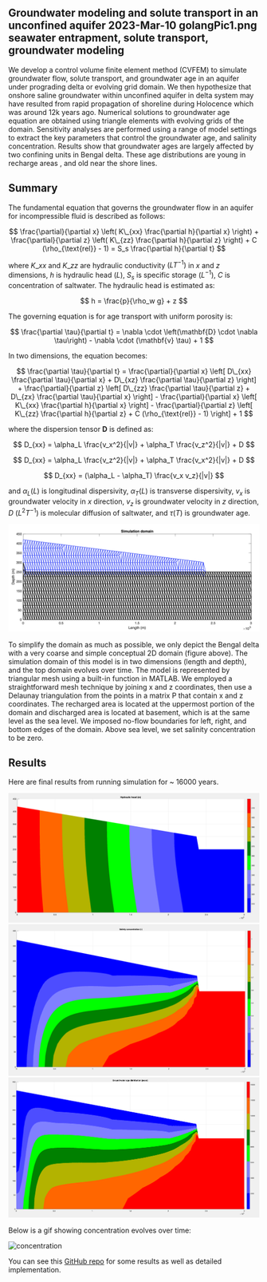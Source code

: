Groundwater modeling and solute transport in an unconfined aquifer
2023-Mar-10
golangPic1.png
seawater entrapment, solute transport, groundwater modeling
-----

We develop a control volume finite element method (CVFEM) to simulate groundwater flow, solute transport, and groundwater age in an aquifer under prograding delta or evolving grid domain. We then hypothesize that onshore saline groundwater within unconfined aquifer in delta system may have resulted from rapid propagation of shoreline during Holocence which was around 12k years ago. Numerical solutions to groundwater age equation are obtained using triangle elements with evolving grids of the domain. Sensitivity analyses are performed using a range of model settings to extract the key parameters that control the groundwater age, and salinity concentration. Results show that groundwater ages are largely affected by two confining units in Bengal delta. These age distributions are young in recharge areas , and old near the shore lines.

## Summary

The fundamental equation that governs the groundwater flow in an aquifer for incompressible fluid is described as follows:

$$
\frac{\partial}{\partial x} \left( K\_{xx} \frac{\partial h}{\partial x} \right) + \frac{\partial}{\partial z} \left( K\_{zz} \frac{\partial h}{\partial z} \right) + C (\rho_{\text{rel}} - 1) = S_s \frac{\partial h}{\partial t}
$$

where $K\_{xx}$ and $K\_{zz}$ are hydraulic conductivity $(LT^{-1})$ in $x$ and $z$ dimensions, $h$ is hydraulic head ($L$), $S_s$ is specific storage ($L^{-1}$), $C$ is concentration of saltwater. The hydraulic head is estimated as:

$$
h = \frac{p}{\rho_w g} + z
$$

The governing equation is for age transport with uniform porosity is:

$$
\frac{\partial \tau}{\partial t} = \nabla \cdot \left(\mathbf{D} \cdot \nabla \tau\right) - \nabla \cdot (\mathbf{v} \tau) + 1
$$

In two dimensions, the equation becomes:

$$
\frac{\partial \tau}{\partial t} = \frac{\partial}{\partial x} \left[ D\_{xx} \frac{\partial \tau}{\partial x} + D\_{xz} \frac{\partial \tau}{\partial z} \right] + \frac{\partial}{\partial z} \left[ D\_{zz} \frac{\partial \tau}{\partial z} + D\_{zx} \frac{\partial \tau}{\partial x} \right] - \frac{\partial}{\partial x} \left[ K\_{xx} \frac{\partial h}{\partial x} \right] - \frac{\partial}{\partial z} \left[ K\_{zz} \frac{\partial h}{\partial z} + C (\rho_{\text{rel}} - 1) \right] + 1
$$

where the dispersion tensor $\mathbf{D}$ is defined as:

$$
D_{xx} = \alpha_L \frac{v_x^2}{|v|} + \alpha_T \frac{v_z^2}{|v|} + D
$$

$$
D_{xx} = \alpha_L \frac{v_z^2}{|v|} + \alpha_T \frac{v_x^2}{|v|} + D
$$

$$
D_{xx} = (\alpha_L - \alpha_T) \frac{v_x v_z}{|v|}
$$

and $\alpha_L(L)$ is longitudinal dispersivity, $\alpha_T(L)$ is transverse dispersivity, $v_x$ is groundwater velocity in $x$ direction, $v_z$ is groundwater velocity in $z$ direction, $D$ ($L^{2}T^{-1}$) is molecular diffusion of saltwater, and $\tau(T)$ is groundwater age.

![domain](https://raw.githubusercontent.com/locluong09/blog/refs/heads/main/public/figures/simulation/domain.png "GW")

To simplify the domain as much as possible, we only depict the Bengal delta with a very coarse and simple conceptual 2D domain (figure above). The simulation domain of this model is in two dimensions (length and depth), and the top domain evolves over time. The model is represented by triangular mesh using a built-in function in MATLAB. We employed a straightforward mesh technique by joining x and z coordinates, then use a Delaunay triangulation from the points in a matrix P that contain x and z coordinates. The recharged area is located at the uppermost portion of the domain and discharged area is located at basement, which is at the same level as the sea level. We imposed no-flow boundaries for left, right, and bottom edges of the domain. Above sea level, we set salinity concentration to be zero. 

## Results

Here are final results from running simulation for ~ 16000 years.

![head](https://raw.githubusercontent.com/locluong09/blog/refs/heads/main/public/figures/simulation/head.png "GW")
![concentration](https://raw.githubusercontent.com/locluong09/blog/refs/heads/main/public/figures/simulation/concentration.png "GW")
![age](https://raw.githubusercontent.com/locluong09/blog/refs/heads/main/public/figures/simulation/age.png "GW")

Below is a gif showing concentration evolves over time:
<!-- <img src="animation.gif" width="100%" /> -->
<!-- <img src="https://raw.githubusercontent.com/locluong09/blog/refs/heads/main/public/figures/simulation/simulation.gif" width="800px" /> -->

![concentration](https://raw.githubusercontent.com/locluong09/blog/refs/heads/main/public/figures/simulation/simulation.gif)

You can see this [GitHub repo](https://github.com/locluong09/Computational-Modeling) for some results as well as detailed implementation.